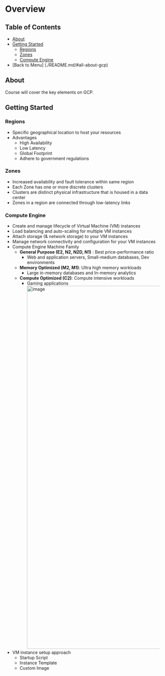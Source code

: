 # Overview

## Table of Contents
- [About](#about)
- [Getting Started](#getting-started)
    -   [Regions](#regions)
    -   [Zones](#zones)
    -   [Compute Engine](#compute-engine)
-   [Back to Menu] (./README.md/#all-about-gcp)

## About
Course will cover the key elements on GCP.

## Getting Started
### Regions
- Specific geographical location to host your resources
- Advantages
    - High Availability
    -   Low Latency
    -   Global Footprint
    -   Adhere to government regulations
### Zones
- Increased availability and fault tolerance within same region
- Each Zone has one or more discrete clusters
- Clusters are distinct physical infrastructure that is housed in a data center
- Zones in a region are connected through low-latency links
### Compute Engine
- Create and manage lifecycle of Virtual Machine (VM) instances
- Load balancing and auto-scaling for multiple VM instances
- Attach storage (& network storage) to your VM instances
- Manage network connectivity and configuration for your VM instances
- Compute Engine Machine Family
    -  **General Purpose (E2, N2, N2D, N1)** : Best price-performance ratio
        - Web and application servers, Small-medium databases, Dev environments
    -  **Memory Optimized (M2, M1)**: Ultra high memory workloads
        -  Large in-memory databases and In-memory analytics
    -  **Compute Optimized (C2)**: Compute intensive workloads
        -  Gaming applications
           <img width="1184" alt="image" src="https://github.com/inbox-pj/all-about-gcp/assets/53929164/bb59cc1a-0702-40d0-b46f-540a60ec2a5e">
- VM instance setup approach
    - Startup Script
    - Instance Template
    - Custom Image




